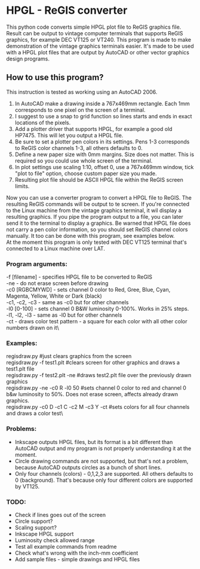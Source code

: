 # HPGL - ReGIS converter

This python code converts simple HPGL plot file to ReGIS graphics file. Result can be output to vintage computer terminals that supports ReGIS graphics, for example DEC VT125 or VT240. This program is made to make demonstration of the vintage graphics terminals easier. It's made to be used with a HPGL plot files that are output by AutoCAD or other vector graphics design programs.

## How to use this program?
This instruction is tested as working using an AutoCAD 2006.
1. In AutoCAD make a drawing inside a 767x469mm rectangle. Each 1mm corresponds to one pixel on the screen of a terminal.
3. I suggest to use a snap to grid function so lines starts and ends in exact locations of the pixels.
4. Add a plotter driver that supports HPGL, for example a good old HP7475. This will let you output a HPGL file.
5. Be sure to set a plotter pen colors in its settings. Pens 1-3 corresponds to ReGIS color channels 1-3, all others defaults to 0.
6. Define a new paper size with 0mm margins. Size does not matter. This is required so you could use whole screen of the terminal.
7. In plot settings use scaling 1:10, offset 0, use a 767x469mm window, tick "plot to file" option, choose custom paper size you made.
8. Resulting plot file should be ASCII HPGL file within the ReGIS screen limits.

Now you can use a converter program to convert a HPGL file to ReGIS. The resulting ReGIS commands will be output to te screen. If you're connected to the Linux machine from the vintage graphics terminal, it wil display a resulting graphics. If you pipe the program output to a file, you can later send it to the terminal to display a graphics. Be warned that HPGL file does not carry a pen color information, so you should set ReGIS channel colors manually. It too can be done with this program, see examples below.\
At the moment this program is only tested with DEC VT125 terminal that's connected to a Linux machine over LAT.

### Program arguments:
-f [filename] - specifies HPGL file to be converted to ReGIS\
-ne - do not erase screen before drawing\
-c0 [RGBCMYWD] - sets channel 0 color to Red, Gree, Blue, Cyan, Magenta, Yellow, White or Dark (black)\
-c1, -c2, -c3 - same as -c0 but for other channels\
-l0 [0-100] - sets channel 0 B&W luminosity 0-100%. Works in 25% steps.\
-l1, -l2, -l3 - same as -l0 but for other channels\
-ct - draws color test pattern - a square for each color with all other color numbers drawn on it\

### Examples:
regisdraw.py #just clears graphics from the screen\
regisdraw.py -f test1.plt #clears screen for other graphics and draws a test1.plt file\
regisdraw.py -f test2.plt -ne #draws test2.plt file over the previously drawn graphics\
regisdraw.py -ne -c0 R -l0 50 #sets channel 0 color to red and channel 0 b&w luminosity to 50%. Does not erase screen, affects already drawn graphics.\
regisdraw.py -c0 D -c1 C -c2 M -c3 Y -ct #sets colors for all four channels and draws a color test\

### Problems:
- Inkscape outputs HPGL files, but its format is a bit different than AutoCAD output and my program is not properly understanding it at the moment.
- Circle drawing commands are not supported, but that's not a problem, because AutoCAD outputs circles as a bunch of short lines.
- Only four channels (colors) - 0,1,2,3 are supported. All others defaults to 0 (background). That's because only four different colors are supported by VT125.

### TODO:
- Check if lines goes out of the screen
- Circle support?
- Scaling support?
- Inkscape HPGL support
- Luminosity check allowed range
- Test all example commands from readme
- Check what's wrong with the inch-mm coefficient
- Add sample files - simple drawings and HPGL files
